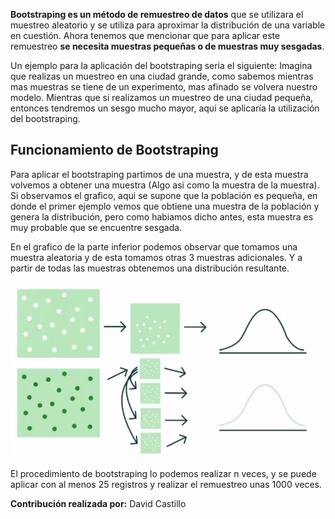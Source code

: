 **Bootstraping es un método de remuestreo de datos** que se utilizara el muestreo aleatorio y se utiliza para aproximar la distribución de una variable en cuestión. Ahora tenemos que mencionar que para aplicar este remuestreo **se necesita muestras pequeñas o de muestras muy sesgadas**.

Un ejemplo para la aplicación del bootstraping seria el siguiente: Imagina que realizas un muestreo en una ciudad grande, como sabemos mientras mas muestras se tiene de un experimento, mas afinado se volvera nuestro modelo. Mientras que si realizamos un muestreo de una ciudad pequeña, entonces tendremos un sesgo mucho mayor, aqui se aplicaría la utilización del bootstraping.

## Funcionamiento de Bootstraping

Para aplicar el bootstraping partimos de una muestra, y de esta muestra volvemos a obtener una muestra (Algo asi como la muestra de la muestra). Si observamos el grafico, aqui se supone que la población es pequeña, en donde el primer ejemplo vemos que obtiene una muestra de la población y genera la distribución, pero como habiamos dicho antes, esta muestra es muy probable que se encuentre sesgada.

En el grafico de la parte inferior podemos observar que tomamos una muestra aleatoria y de esta tomamos otras 3 muestras adicionales. Y a partir de todas las muestras obtenemos una distribución resultante.

![](img/2022-09-11-09-36-48-image.png)

El procedimiento de bootstraping lo podemos realizar n veces, y se puede aplicar con al menos 25 registros y realizar el remuestreo unas 1000 veces.

**Contribución realizada por:** David Castillo
